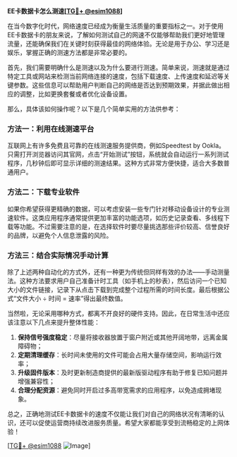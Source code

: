 **EE卡数据卡怎么测速[[TG💪+ @esim1088](https://t.me/s/esim1088)]**

在当今数字化时代，网络速度已经成为衡量生活质量的重要指标之一。对于使用EE卡数据卡的朋友来说，了解如何测试自己的网速不仅能够帮助我们更好地管理流量，还能确保我们在关键时刻获得最佳的网络体验。无论是用于办公、学习还是娱乐，掌握正确的测速方法都是非常必要的。

首先，我们需要明确什么是测速以及为什么要进行测速。简单来说，测速就是通过特定工具或网站来检测当前网络连接的速度，包括下载速度、上传速度和延迟等关键参数。这些信息可以帮助用户判断自己的网络是否达到预期效果，并据此做出相应的调整，比如更换套餐或者优化设备设置。

那么，具体该如何操作呢？以下是几个简单实用的方法供参考：

### 方法一：利用在线测速平台

互联网上有许多免费且可靠的在线测速服务提供商，例如Speedtest by Ookla。只需打开浏览器访问其官网，点击“开始测试”按钮，系统就会自动运行一系列测试程序，几秒钟后即可显示详细的测速结果。这种方式非常方便快捷，适合大多数普通用户。

### 方法二：下载专业软件

如果你希望获得更精确的数据，可以考虑安装一些专门针对移动设备设计的专业测速软件。这类应用程序通常提供更加丰富的功能选项，如历史记录查看、多线程下载等功能。不过需要注意的是，在选择软件时要尽量挑选那些评价较高、信誉良好的品牌，以避免个人信息泄露的风险。

### 方法三：结合实际情况手动计算

除了上述两种自动化的方式外，还有一种更为传统但同样有效的办法——手动测量法。这种方法要求用户自己准备计时工具（如手机上的秒表），然后访问一个已知大小的文件链接，记录下从点击下载到完成整个过程所需的时间长度。最后根据公式“文件大小 ÷ 时间 = 速率”得出最终数值。

当然啦，无论采用哪种方式，都离不开良好的硬件支持。因此，在日常生活中还应该注意以下几点来提升整体性能：

1. **保持信号强度稳定**：尽量将接收器放置于窗户附近或其他开阔地带，远离金属障碍物；
2. **定期清理缓存**：长时间未使用的文件可能会占用大量存储空间，影响运行效率；
3. **升级固件版本**：及时更新制造商提供的最新版驱动程序有助于修复已知问题并增强兼容性；
4. **合理分配资源**：避免同时开启过多高带宽需求的应用程序，以免造成拥堵现象。

总之，正确地测试EE卡数据卡的速度不仅能让我们对自己的网络状况有清晰的认识，还可以促使运营商持续改进服务质量。希望大家都能享受到流畅稳定的上网体验！

[[TG💪+ @esim1088](https://t.me/s/esim1088) ![Image](https://i.postimg.cc/4NQfJmqS/Snipaste-2025-05-13-00-14-12.png)]